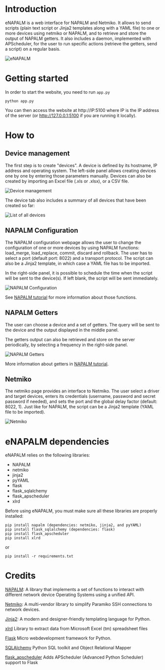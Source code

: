# Introduction

eNAPALM is a web interface for NAPALM and Netmiko.
It allows to send scripts (plain text script or Jinja2 templates along with a YAML file) to one or more devices using netmiko or NAPALM, and to retrieve and store the output of NAPALM getters.
It also includes a daemon, implemented with APScheduler, for the user to run specific actions (retrieve the getters, send a script) on a regular basis.

![eNAPALM](https://github.com/afourmy/e-napalm/blob/master/readme/napalm_configuration.png)

# Getting started

In order to start the website, you need to run `app.py`
```
python app.py
```

You can then access the website at http://IP:5100 where IP is the IP address of the server (or http://127.0.0.1:5100 if you are running it locally).

# How to

## Device management

The first step is to create "devices". 
A device is defined by its hostname, IP address and operating system.
The left-side panel allows creating devices one by one by entering those parameters manually. Devices can also be created by importing an Excel file (.xls or .xlsx), or a CSV file.

![Device management](https://github.com/afourmy/e-napalm/blob/master/readme/manage_devices.png)

The device tab also includes a summary of all devices that have been created so far:
    
![List of all devices](https://github.com/afourmy/e-napalm/blob/master/readme/list_devices.png)

## NAPALM Configuration

The NAPALM configuration webpage allows the user to change the configuration of one or more devices by using NAPALM functions: load_merge, load_replace, commit, discard and rollback.
The user has to select a port (default port: 8022) and a transport protocol.
The script can also be a Jinja2 template, in which case a YAML file has to be imported.

In the right-side panel, it is possible to schedule the time when the script will be sent to the device(s). If left blank, the script will be sent immediately.

![NAPALM Configuration](https://github.com/afourmy/e-napalm/blob/master/readme/napalm_configuration.png)

See [NAPALM tutorial](https://napalm.readthedocs.io/en/latest/tutorials/first_steps_config.html "NAPALM tutorial") for more information about those functions.

## NAPALM Getters

The user can choose a device and a set of getters. The query will be sent to the device and the output displayed in the middle panel. 

The getters output can also be retrieved and store on the server periodically, by selecting a frequency in the right-side panel.

![NAPALM Getters](https://github.com/afourmy/e-napalm/blob/master/readme/napalm_getters.png)

More information about getters in [NAPALM tutorial](https://napalm.readthedocs.io/en/latest/base.html "NAPALM tutorial").

## Netmiko

The netmiko page provides an interface to Netmiko.
The user select a driver and target devices, enters its credentials (username, password and secret password if needed), and sets the port and the global delay factor (default: 8022, 1).
Just like for NAPALM, the script can be a Jinja2 template (YAML file to be imported).

![Netmiko](https://github.com/afourmy/e-napalm/blob/master/readme/netmiko.png)

# eNAPALM dependencies

eNAPALM relies on the following libraries:

* NAPALM
* netmiko
* jinja2
* pyYAML
* flask
* flask_sqlalchemy
* flask_apscheduler
* xlrd

Before using eNAPALM, you must make sure all these libraries are properly installed:

```
pip install napalm (dependencies: netmiko, jinja2, and pyYAML)
pip install flask_sqlalchemy (dependencies: flask)
pip install flask_apscheduler
pip install xlrd
```

or 

```
pip install -r requirements.txt
```

# Credits

[NAPALM](https://github.com/napalm-automation/napalm "NAPALM"): A library that implements a set of functions to interact with different network device Operating Systems using a unified API.

[Netmiko](https://github.com/ktbyers/netmiko "Netmiko"): A multi-vendor library to simplify Paramiko SSH connections to network devices.

[Jinja2](https://github.com/pallets/jinja "Jinja2"): A modern and designer-friendly templating language for Python.

[xlrd](https://github.com/python-excel/xlrd) Library to extract data from Microsoft Excel (tm) spreadsheet files

[Flask](http://flask.pocoo.org) Micro webdevelopment framework for Python.

[SQLAlchemy](https://www.sqlalchemy.org) Python SQL toolkit and Object Relational Mapper

[flask_apscheduler](https://github.com/viniciuschiele/flask-apscheduler) Adds APScheduler (Advanced Python Scheduler) support to Flask